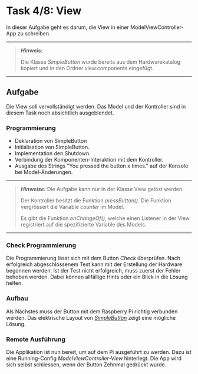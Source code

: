 # Task 4/8: View
In dieser Aufgabe geht es darum, die View in einer ModelViewController-App zu schreiben.

---
> **_Hinweis:_**
>
> Die Klasse *SimpleButton* wurde bereits aus dem Hardwarekatalog kopiert und
> in den Ordner view.components eingefügt.
---

## Aufgabe
Die View soll vervollständigt werden. Das Model und der Kontroller sind in diesem Task noch absichtlich ausgeblendet.

### Programmierung
- Deklaration von SimpleButton
- Initialisation von SimpleButton.
- Implementation den Shutdown.
- Verbindung der Komponenten-Interaktion mit dem Kontroller.
- Ausgabe des Strings "You pressed the button x times." auf der Konsole bei Model-Änderungen.

---
> **_Hinweise:_**
> Die Aufgabe kann nur in der Klasse View gelöst werden.
> 
> Der Kontroller besitzt die Funktion *pressButton()*. Die Funktion vergrössert die Variable *counter* im Model.
> 
> Es gibt die Funktion *onChangeOf()*, welche einen Listener in der View registriert auf die spezifizierte Variable des Models.
---

### Check Programmierung
Die Programmierung lässt sich mit dem Button *Check* überprüfen. Nach erfolgreich abgeschlossenem Test kann mit der
Erstellung der Hardware begonnen werden. Ist der Test nicht erfolgreich, muss zuerst der Fehler behoben werden. Dabei können
allfällige Hints oder ein Blick in die Lösung helfen.

### Aufbau
Als Nächstes muss der Button mit dem Raspberry Pi richtig verbunden werden. Das elektrische Layout von
[*SimpleButton*](https://pi4j.com/examples/components/simplebutton/) zeigt eine mögliche Lösung.

### Remote Ausführung
Die Applikation ist nun bereit, um auf dem Pi ausgeführt zu werden. Dazu ist eine
Running-Config *ModelViewController-View* hinterlegt. Die App wird sich selbst schliessen, wenn der Button Zehnmal 
gedrückt wurde.